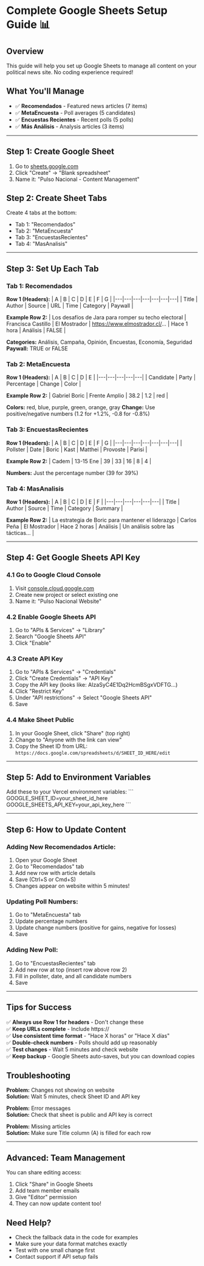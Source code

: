 # Complete Google Sheets Setup Guide 📊

## Overview
This guide will help you set up Google Sheets to manage all content on your political news site. No coding experience required!

## What You'll Manage
- ✅ **Recomendados** - Featured news articles (7 items)
- ✅ **MetaEncuesta** - Poll averages (5 candidates)  
- ✅ **Encuestas Recientes** - Recent polls (5 polls)
- ✅ **Más Análisis** - Analysis articles (3 items)

---

## Step 1: Create Google Sheet

1. Go to [sheets.google.com](https://sheets.google.com)
2. Click "Create" → "Blank spreadsheet"
3. Name it: "Pulso Nacional - Content Management"

## Step 2: Create Sheet Tabs

Create 4 tabs at the bottom:
- Tab 1: "Recomendados"
- Tab 2: "MetaEncuesta" 
- Tab 3: "EncuestasRecientes"
- Tab 4: "MasAnalisis"

---

## Step 3: Set Up Each Tab

### Tab 1: Recomendados
**Row 1 (Headers):**
| A | B | C | D | E | F | G |
|---|---|---|---|---|---|---|
| Title | Author | Source | URL | Time | Category | Paywall |

**Example Row 2:**
| Los desafíos de Jara para romper su techo electoral | Francisca Castillo | El Mostrador | https://www.elmostrador.cl/... | Hace 1 hora | Análisis | FALSE |

**Categories:** Análisis, Campaña, Opinión, Encuestas, Economía, Seguridad
**Paywall:** TRUE or FALSE

### Tab 2: MetaEncuesta
**Row 1 (Headers):**
| A | B | C | D | E |
|---|---|---|---|---|
| Candidate | Party | Percentage | Change | Color |

**Example Row 2:**
| Gabriel Boric | Frente Amplio | 38.2 | 1.2 | red |

**Colors:** red, blue, purple, green, orange, gray
**Change:** Use positive/negative numbers (1.2 for +1.2%, -0.8 for -0.8%)

### Tab 3: EncuestasRecientes  
**Row 1 (Headers):**
| A | B | C | D | E | F | G |
|---|---|---|---|---|---|---|
| Pollster | Date | Boric | Kast | Matthei | Provoste | Parisi |

**Example Row 2:**
| Cadem | 13-15 Ene | 39 | 33 | 16 | 8 | 4 |

**Numbers:** Just the percentage number (39 for 39%)

### Tab 4: MasAnalisis
**Row 1 (Headers):**
| A | B | C | D | E | F |
|---|---|---|---|---|---|
| Title | Author | Source | Time | Category | Summary |

**Example Row 2:**
| La estrategia de Boric para mantener el liderazgo | Carlos Peña | El Mostrador | Hace 2 horas | Análisis | Un análisis sobre las tácticas... |

---

## Step 4: Get Google Sheets API Key

### 4.1 Go to Google Cloud Console
1. Visit [console.cloud.google.com](https://console.cloud.google.com)
2. Create new project or select existing one
3. Name it: "Pulso Nacional Website"

### 4.2 Enable Google Sheets API
1. Go to "APIs & Services" → "Library"
2. Search "Google Sheets API"
3. Click "Enable"

### 4.3 Create API Key
1. Go to "APIs & Services" → "Credentials"
2. Click "Create Credentials" → "API Key"
3. Copy the API key (looks like: AIzaSyC4E1Dq2HcmBSgxVDFTG...)
4. Click "Restrict Key"
5. Under "API restrictions" → Select "Google Sheets API"
6. Save

### 4.4 Make Sheet Public
1. In your Google Sheet, click "Share" (top right)
2. Change to "Anyone with the link can view"
3. Copy the Sheet ID from URL:
   `https://docs.google.com/spreadsheets/d/SHEET_ID_HERE/edit`

---

## Step 5: Add to Environment Variables

Add these to your Vercel environment variables:
\`\`\`
GOOGLE_SHEET_ID=your_sheet_id_here
GOOGLE_SHEETS_API_KEY=your_api_key_here
\`\`\`

---

## Step 6: How to Update Content

### Adding New Recomendados Article:
1. Open your Google Sheet
2. Go to "Recomendados" tab
3. Add new row with article details
4. Save (Ctrl+S or Cmd+S)
5. Changes appear on website within 5 minutes!

### Updating Poll Numbers:
1. Go to "MetaEncuesta" tab
2. Update percentage numbers
3. Update change numbers (positive for gains, negative for losses)
4. Save

### Adding New Poll:
1. Go to "EncuestasRecientes" tab  
2. Add new row at top (insert row above row 2)
3. Fill in pollster, date, and all candidate numbers
4. Save

---

## Tips for Success

✅ **Always use Row 1 for headers** - Don't change these  
✅ **Keep URLs complete** - Include https://  
✅ **Use consistent time format** - "Hace X horas" or "Hace X días"  
✅ **Double-check numbers** - Polls should add up reasonably  
✅ **Test changes** - Wait 5 minutes and check website  
✅ **Keep backup** - Google Sheets auto-saves, but you can download copies  

## Troubleshooting

**Problem:** Changes not showing on website  
**Solution:** Wait 5 minutes, check Sheet ID and API key

**Problem:** Error messages  
**Solution:** Check that sheet is public and API key is correct

**Problem:** Missing articles  
**Solution:** Make sure Title column (A) is filled for each row

---

## Advanced: Team Management

You can share editing access:
1. Click "Share" in Google Sheets
2. Add team member emails
3. Give "Editor" permission
4. They can now update content too!

## Need Help?

- Check the fallback data in the code for examples
- Make sure your data format matches exactly
- Test with one small change first
- Contact support if API setup fails
